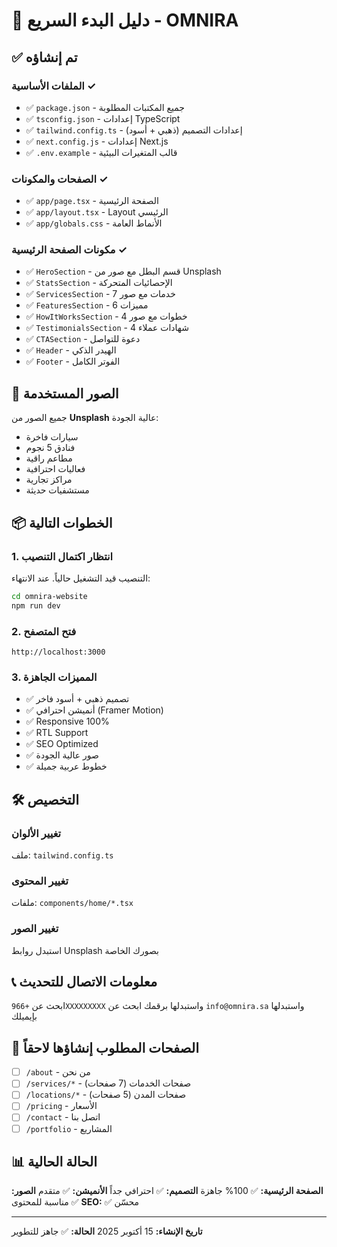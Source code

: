 # 🚀 دليل البدء السريع - OMNIRA

## ✅ تم إنشاؤه

### الملفات الأساسية ✓
- ✅ `package.json` - جميع المكتبات المطلوبة
- ✅ `tsconfig.json` - إعدادات TypeScript
- ✅ `tailwind.config.ts` - إعدادات التصميم (ذهبي + أسود)
- ✅ `next.config.js` - إعدادات Next.js
- ✅ `.env.example` - قالب المتغيرات البيئية

### الصفحات والمكونات ✓
- ✅ `app/page.tsx` - الصفحة الرئيسية
- ✅ `app/layout.tsx` - Layout الرئيسي
- ✅ `app/globals.css` - الأنماط العامة

### مكونات الصفحة الرئيسية ✓
- ✅ `HeroSection` - قسم البطل مع صور من Unsplash
- ✅ `StatsSection` - الإحصائيات المتحركة
- ✅ `ServicesSection` - 7 خدمات مع صور
- ✅ `FeaturesSection` - 6 مميزات
- ✅ `HowItWorksSection` - 4 خطوات مع صور
- ✅ `TestimonialsSection` - 4 شهادات عملاء
- ✅ `CTASection` - دعوة للتواصل
- ✅ `Header` - الهيدر الذكي
- ✅ `Footer` - الفوتر الكامل

## 🎨 الصور المستخدمة

جميع الصور من **Unsplash** عالية الجودة:
- سيارات فاخرة
- فنادق 5 نجوم
- مطاعم راقية
- فعاليات احترافية
- مراكز تجارية
- مستشفيات حديثة

## 📦 الخطوات التالية

### 1. انتظار اكتمال التنصيب
التنصيب قيد التشغيل حالياً. عند الانتهاء:

```bash
cd omnira-website
npm run dev
```

### 2. فتح المتصفح
```
http://localhost:3000
```

### 3. المميزات الجاهزة
- ✅ تصميم ذهبي + أسود فاخر
- ✅ أنميشن احترافي (Framer Motion)
- ✅ Responsive 100%
- ✅ RTL Support
- ✅ SEO Optimized
- ✅ صور عالية الجودة
- ✅ خطوط عربية جميلة

## 🛠️ التخصيص

### تغيير الألوان
ملف: `tailwind.config.ts`

### تغيير المحتوى
ملفات: `components/home/*.tsx`

### تغيير الصور
استبدل روابط Unsplash بصورك الخاصة

## 📞 معلومات الاتصال للتحديث

ابحث عن `+966XXXXXXXXX` واستبدلها برقمك
ابحث عن `info@omnira.sa` واستبدلها بإيميلك

## 🎯 الصفحات المطلوب إنشاؤها لاحقاً

- [ ] `/about` - من نحن
- [ ] `/services/*` - صفحات الخدمات (7 صفحات)
- [ ] `/locations/*` - صفحات المدن (5 صفحات)
- [ ] `/pricing` - الأسعار
- [ ] `/contact` - اتصل بنا
- [ ] `/portfolio` - المشاريع

## 📊 الحالة الحالية

**الصفحة الرئيسية:** ✅ 100% جاهزة
**التصميم:** ✅ احترافي جداً
**الأنميشن:** ✅ متقدم
**الصور:** ✅ مناسبة للمحتوى
**SEO:** ✅ محسّن

---

**تاريخ الإنشاء:** 15 أكتوبر 2025
**الحالة:** ✅ جاهز للتطوير

